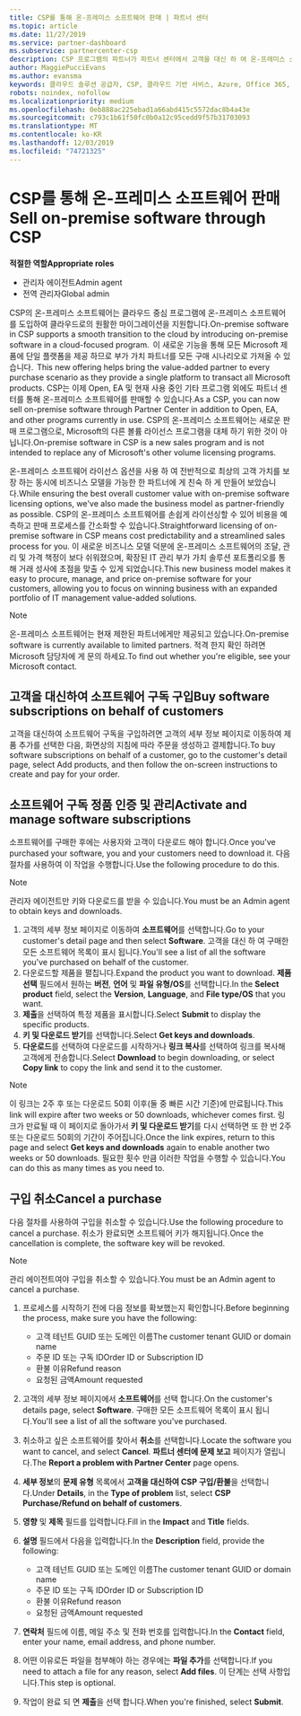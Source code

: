 ```yaml
---
title: CSP를 통해 온-프레미스 소프트웨어 판매 | 파트너 센터
ms.topic: article
ms.date: 11/27/2019
ms.service: partner-dashboard
ms.subservice: partnercenter-csp
description: CSP 프로그램의 파트너가 파트너 센터에서 고객을 대신 하 여 온-프레미스 소프트웨어 구독을 구매, 관리, 판매 및 취소할 수 있는 방법에 대해 알아봅니다.
author: MaggiePucciEvans
ms.author: evansma
keywords: 클라우드 솔루션 공급자, CSP, 클라우드 기반 서비스, Azure, Office 365, Dynamics, CSP 파트너, CSP에서 판매, 직접 파트너, 직접 CSP 파트너, 간접 CSP 재판매인, 직접 CSP, 간접 CSP, 직접 모델, 간접 모델, 간접 재판매인, 간접 공급자, 공급자, 배포자, 클라우드 솔루션 공급자 프로그램
robots: noindex, nofollow
ms.localizationpriority: medium
ms.openlocfilehash: 0eb888ac225ebad1a66abd415c5572dac8b4a43e
ms.sourcegitcommit: c793c1b61f50fc0b0a12c95cedd9f57b31703093
ms.translationtype: MT
ms.contentlocale: ko-KR
ms.lasthandoff: 12/03/2019
ms.locfileid: "74721325"
---
```

# <a name="sell-on-premise-software-through-csp"></a><span data-ttu-id="07da6-104">CSP를 통해 온-프레미스 소프트웨어 판매</span><span class="sxs-lookup"><span data-stu-id="07da6-104">Sell on-premise software through CSP</span></span>

<span data-ttu-id="07da6-105">**적절한 역할**</span><span class="sxs-lookup"><span data-stu-id="07da6-105">**Appropriate roles**</span></span>

- <span data-ttu-id="07da6-106">관리자 에이전트</span><span class="sxs-lookup"><span data-stu-id="07da6-106">Admin agent</span></span>
- <span data-ttu-id="07da6-107">전역 관리자</span><span class="sxs-lookup"><span data-stu-id="07da6-107">Global admin</span></span>

<span data-ttu-id="07da6-108">CSP의 온-프레미스 소프트웨어는 클라우드 중심 프로그램에 온-프레미스 소프트웨어를 도입하여 클라우드로의 원활한 마이그레이션을 지원합니다.</span><span class="sxs-lookup"><span data-stu-id="07da6-108">On-premise software in CSP supports a smooth transition to the cloud by introducing on-premise software in a cloud-focused program.</span></span><span data-ttu-id="07da6-109">  이 새로운 기능을 통해 모든 Microsoft 제품에 단일 플랫폼을 제공 하므로 부가 가치 파트너를 모든 구매 시나리오로 가져올 수 있습니다.</span><span class="sxs-lookup"><span data-stu-id="07da6-109">  This new offering helps bring the value-added partner to every purchase scenario as they provide a single platform to transact all Microsoft products.</span></span> <span data-ttu-id="07da6-110">CSP는 이제 Open, EA 및 현재 사용 중인 기타 프로그램 외에도 파트너 센터를 통해 온-프레미스 소프트웨어를 판매할 수 있습니다.</span><span class="sxs-lookup"><span data-stu-id="07da6-110">As a CSP, you can now sell on-premise software through Partner Center in addition to Open, EA, and other programs currently in use.</span></span> <span data-ttu-id="07da6-111">CSP의 온-프레미스 소프트웨어는 새로운 판매 프로그램으로, Microsoft의 다른 볼륨 라이선스 프로그램을 대체 하기 위한 것이 아닙니다.</span><span class="sxs-lookup"><span data-stu-id="07da6-111">On-premise software in CSP is a new sales program and is not intended to replace any of Microsoft's other volume licensing programs.</span></span> 
 
<span data-ttu-id="07da6-112">온-프레미스 소프트웨어 라이선스 옵션을 사용 하 여 전반적으로 최상의 고객 가치를 보장 하는 동시에 비즈니스 모델을 가능한 한 파트너에 게 친숙 하 게 만들어 보았습니다.</span><span class="sxs-lookup"><span data-stu-id="07da6-112">While ensuring the best overall customer value with on-premise software licensing options, we've also made the business model as partner-friendly as possible.</span></span> <span data-ttu-id="07da6-113">CSP의 온-프레미스 소프트웨어를 손쉽게 라이선싱할 수 있어 비용을 예측하고 판매 프로세스를 간소화할 수 있습니다.</span><span class="sxs-lookup"><span data-stu-id="07da6-113">Straightforward licensing of on-premise software in CSP means cost predictability and a streamlined sales process for you.</span></span> <span data-ttu-id="07da6-114">이 새로운 비즈니스 모델 덕분에 온-프레미스 소프트웨어의 조달, 관리 및 가격 책정이 보다 쉬워졌으며, 확장된 IT 관리 부가 가치 솔루션 포트폴리오를 통해 거래 성사에 초점을 맞출 수 있게 되었습니다.</span><span class="sxs-lookup"><span data-stu-id="07da6-114">This new business model makes it easy to procure, manage, and price on-premise software for your customers, allowing you to focus on winning business with an expanded portfolio of IT management value-added solutions.</span></span> 

>[!NOTE]
><span data-ttu-id="07da6-115">온-프레미스 소프트웨어는 현재 제한된 파트너에게만 제공되고 있습니다.</span><span class="sxs-lookup"><span data-stu-id="07da6-115">On-premise software is currently available to limited partners.</span></span> <span data-ttu-id="07da6-116">적격 한지 확인 하려면 Microsoft 담당자에 게 문의 하세요.</span><span class="sxs-lookup"><span data-stu-id="07da6-116">To find out whether you're eligible, see your Microsoft contact.</span></span> 


## <a name="buy-software-subscriptions-on-behalf-of-customers"></a><span data-ttu-id="07da6-117">고객을 대신하여 소프트웨어 구독 구입</span><span class="sxs-lookup"><span data-stu-id="07da6-117">Buy software subscriptions on behalf of customers</span></span>

<span data-ttu-id="07da6-118">고객을 대신하여 소프트웨어 구독을 구입하려면 고객의 세부 정보 페이지로 이동하여 제품 추가를 선택한 다음, 화면상의 지침에 따라 주문을 생성하고 결제합니다.</span><span class="sxs-lookup"><span data-stu-id="07da6-118">To buy software subscriptions on behalf of a customer, go to the customer's detail page, select Add products, and then follow the on-screen instructions to create and pay for your order.</span></span>

## <a name="activate-and-manage-software-subscriptions"></a><span data-ttu-id="07da6-119">소프트웨어 구독 정품 인증 및 관리</span><span class="sxs-lookup"><span data-stu-id="07da6-119">Activate and manage software subscriptions</span></span>

<span data-ttu-id="07da6-120">소프트웨어를 구매한 후에는 사용자와 고객이 다운로드 해야 합니다.</span><span class="sxs-lookup"><span data-stu-id="07da6-120">Once you've purchased your software, you and your customers need to download it.</span></span> <span data-ttu-id="07da6-121">다음 절차를 사용하여 이 작업을 수행합니다.</span><span class="sxs-lookup"><span data-stu-id="07da6-121">Use the following procedure to do this.</span></span> 

>[!NOTE]
><span data-ttu-id="07da6-122">관리자 에이전트만 키와 다운로드를 받을 수 있습니다.</span><span class="sxs-lookup"><span data-stu-id="07da6-122">You must be an Admin agent to obtain keys and downloads.</span></span> 

1. <span data-ttu-id="07da6-123">고객의 세부 정보 페이지로 이동하여 **소프트웨어**를 선택합니다.</span><span class="sxs-lookup"><span data-stu-id="07da6-123">Go to your customer's detail page and then select **Software**.</span></span> <span data-ttu-id="07da6-124">고객을 대신 하 여 구매한 모든 소프트웨어 목록이 표시 됩니다.</span><span class="sxs-lookup"><span data-stu-id="07da6-124">You'll see a list of all the software you've purchased on behalf of the customer.</span></span> 
2.  <span data-ttu-id="07da6-125">다운로드할 제품을 펼칩니다.</span><span class="sxs-lookup"><span data-stu-id="07da6-125">Expand the product you want to download.</span></span> <span data-ttu-id="07da6-126">**제품 선택** 필드에서 원하는 **버전**, **언어** 및 **파일 유형/OS**를 선택합니다.</span><span class="sxs-lookup"><span data-stu-id="07da6-126">In the **Select product** field, select the **Version**, **Language**, and **File type/OS** that you want.</span></span> 
3.  <span data-ttu-id="07da6-127">**제출**을 선택하여 특정 제품을 표시합니다.</span><span class="sxs-lookup"><span data-stu-id="07da6-127">Select **Submit** to display the specific products.</span></span> 
4.  <span data-ttu-id="07da6-128">**키 및 다운로드 받기**를 선택합니다.</span><span class="sxs-lookup"><span data-stu-id="07da6-128">Select **Get keys and downloads**.</span></span> 
5.  <span data-ttu-id="07da6-129">**다운로드**를 선택하여 다운로드를 시작하거나 **링크 복사**를 선택하여 링크를 복사해 고객에게 전송합니다.</span><span class="sxs-lookup"><span data-stu-id="07da6-129">Select **Download** to begin downloading, or select **Copy link** to copy the link and send it to the customer.</span></span> 

>[!NOTE]
><span data-ttu-id="07da6-130">이 링크는 2주 후 또는 다운로드 50회 이후(둘 중 빠른 시간 기준)에 만료됩니다.</span><span class="sxs-lookup"><span data-stu-id="07da6-130">This link will expire after two weeks or 50 downloads, whichever comes first.</span></span> <span data-ttu-id="07da6-131">링크가 만료될 때 이 페이지로 돌아가서 **키 및 다운로드 받기**를 다시 선택하면 또 한 번 2주 또는 다운로드 50회의 기간이 주어집니다.</span><span class="sxs-lookup"><span data-stu-id="07da6-131">Once the link expires, return to this page and select **Get keys and downloads** again to enable another two weeks or 50 downloads.</span></span> <span data-ttu-id="07da6-132">필요한 횟수 만큼 이러한 작업을 수행할 수 있습니다.</span><span class="sxs-lookup"><span data-stu-id="07da6-132">You can do this as many times as you need to.</span></span> 


## <a name="cancel-a-purchase"></a><span data-ttu-id="07da6-133">구입 취소</span><span class="sxs-lookup"><span data-stu-id="07da6-133">Cancel a purchase</span></span>
<span data-ttu-id="07da6-134">다음 절차를 사용하여 구입을 취소할 수 있습니다.</span><span class="sxs-lookup"><span data-stu-id="07da6-134">Use the following procedure to cancel a purchase.</span></span> <span data-ttu-id="07da6-135">취소가 완료되면 소프트웨어 키가 해지됩니다.</span><span class="sxs-lookup"><span data-stu-id="07da6-135">Once the cancellation is complete, the software key will be revoked.</span></span> 

>[!NOTE]
><span data-ttu-id="07da6-136">관리 에이전트여야 구입을 취소할 수 있습니다.</span><span class="sxs-lookup"><span data-stu-id="07da6-136">You must be an Admin agent to cancel a purchase.</span></span> 

1.  <span data-ttu-id="07da6-137">프로세스를 시작하기 전에 다음 정보를 확보했는지 확인합니다.</span><span class="sxs-lookup"><span data-stu-id="07da6-137">Before beginning the process, make sure you have the following:</span></span> 
    -   <span data-ttu-id="07da6-138">고객 테넌트 GUID 또는 도메인 이름</span><span class="sxs-lookup"><span data-stu-id="07da6-138">The customer tenant GUID or domain name</span></span>
    -   <span data-ttu-id="07da6-139">주문 ID 또는 구독 ID</span><span class="sxs-lookup"><span data-stu-id="07da6-139">Order ID or Subscription ID</span></span>
    -   <span data-ttu-id="07da6-140">환불 이유</span><span class="sxs-lookup"><span data-stu-id="07da6-140">Refund reason</span></span>
    -   <span data-ttu-id="07da6-141">요청된 금액</span><span class="sxs-lookup"><span data-stu-id="07da6-141">Amount requested</span></span>

2.  <span data-ttu-id="07da6-142">고객의 세부 정보 페이지에서 **소프트웨어**를 선택 합니다.</span><span class="sxs-lookup"><span data-stu-id="07da6-142">On the customer's details page, select **Software**.</span></span> <span data-ttu-id="07da6-143">구매한 모든 소프트웨어 목록이 표시 됩니다.</span><span class="sxs-lookup"><span data-stu-id="07da6-143">You'll see a list of all the software you've purchased.</span></span> 

3.  <span data-ttu-id="07da6-144">취소하고 싶은 소프트웨어를 찾아서 **취소**를 선택합니다.</span><span class="sxs-lookup"><span data-stu-id="07da6-144">Locate the software you want to cancel, and select **Cancel**.</span></span> <span data-ttu-id="07da6-145">**파트너 센터에 문제 보고** 페이지가 열립니다.</span><span class="sxs-lookup"><span data-stu-id="07da6-145">The **Report a problem with Partner Center** page opens.</span></span> 

4.  <span data-ttu-id="07da6-146">**세부 정보**의 **문제 유형** 목록에서 **고객을 대신하여 CSP 구입/환불**을 선택합니다.</span><span class="sxs-lookup"><span data-stu-id="07da6-146">Under **Details**, in the **Type of problem** list, select **CSP Purchase/Refund on behalf of customers**.</span></span>

5.  <span data-ttu-id="07da6-147">**영향** 및 **제목** 필드를 입력합니다.</span><span class="sxs-lookup"><span data-stu-id="07da6-147">Fill in the **Impact** and **Title** fields.</span></span> 

6.  <span data-ttu-id="07da6-148">**설명** 필드에서 다음을 입력합니다.</span><span class="sxs-lookup"><span data-stu-id="07da6-148">In the **Description** field, provide the following:</span></span> 
    -   <span data-ttu-id="07da6-149">고객 테넌트 GUID 또는 도메인 이름</span><span class="sxs-lookup"><span data-stu-id="07da6-149">The customer tenant GUID or domain name</span></span>
    -   <span data-ttu-id="07da6-150">주문 ID 또는 구독 ID</span><span class="sxs-lookup"><span data-stu-id="07da6-150">Order ID or Subscription ID</span></span>
    -   <span data-ttu-id="07da6-151">환불 이유</span><span class="sxs-lookup"><span data-stu-id="07da6-151">Refund reason</span></span>
    -   <span data-ttu-id="07da6-152">요청된 금액</span><span class="sxs-lookup"><span data-stu-id="07da6-152">Amount requested</span></span>

7.  <span data-ttu-id="07da6-153">**연락처** 필드에 이름, 메일 주소 및 전화 번호를 입력합니다.</span><span class="sxs-lookup"><span data-stu-id="07da6-153">In the **Contact** field, enter your name, email address, and phone number.</span></span> 

8.  <span data-ttu-id="07da6-154">어떤 이유로든 파일을 첨부해야 하는 경우에는 **파일 추가**를 선택합니다.</span><span class="sxs-lookup"><span data-stu-id="07da6-154">If you need to attach a file for any reason, select **Add files**.</span></span> <span data-ttu-id="07da6-155">이 단계는 선택 사항입니다.</span><span class="sxs-lookup"><span data-stu-id="07da6-155">This step is optional.</span></span> 

9.  <span data-ttu-id="07da6-156">작업이 완료 되 면 **제출**을 선택 합니다.</span><span class="sxs-lookup"><span data-stu-id="07da6-156">When you're finished, select **Submit**.</span></span>